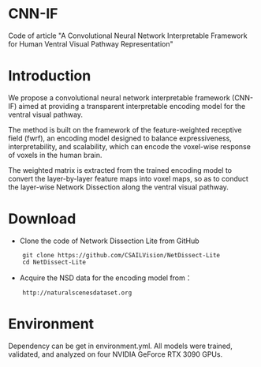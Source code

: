 # CNN-IF
Code of article "A Convolutional Neural Network Interpretable Framework for Human Ventral Visual Pathway Representation"
# Introduction
We propose a convolutional neural network interpretable framework (CNN-IF) aimed at providing a transparent interpretable encoding model for the ventral visual pathway.

The method is built on the framework of the feature-weighted receptive field (fwrf), an encoding model designed to balance expressiveness, interpretability, and scalability, which can encode the voxel-wise response of voxels in the human brain.

The weighted matrix is extracted from the trained encoding model to convert the layer-by-layer feature maps into voxel maps, so as to conduct the layer-wise Network Dissection along the ventral visual pathway.
# Download
* Clone the code of Network Dissection Lite from GitHub
```
    git clone https://github.com/CSAILVision/NetDissect-Lite
    cd NetDissect-Lite
```
* Acquire the NSD data for the encoding model from：
```
    http://naturalscenesdataset.org
```
# Environment
Dependency can be get in environment.yml. All models were trained, validated, and analyzed on four NVIDIA GeForce RTX 3090 GPUs.
